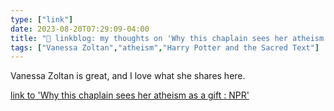 ```yaml
---
type: ["link"]
date: 2023-08-20T07:29:09-04:00
title: "🔗 linkblog: my thoughts on 'Why this chaplain sees her atheism as a gift : NPR'"
tags: ["Vanessa Zoltan","atheism","Harry Potter and the Sacred Text"]
---
```

Vanessa Zoltan is great, and I love what she shares here.  
 

[link to 'Why this chaplain sees her atheism as a gift : NPR'](https://www.npr.org/2023/08/20/1194628971/religion-atheism-chaplin)
